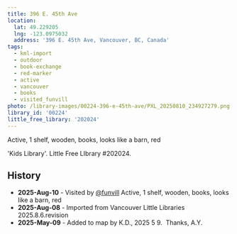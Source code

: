 ```yaml
---
title: 396 E. 45th Ave
location:
  lat: 49.229205
  lng: -123.0975032
  address: '396 E. 45th Ave, Vancouver, BC, Canada'
tags:
  - kml-import
  - outdoor
  - book-exchange
  - red-marker
  - active
  - vancouver
  - books
  - visited_funvill   
photo: /library-images/00224-396-e-45th-ave/PXL_20250810_234927279.png
library_id: '00224'
little_free_library: '202024'
---
```


Active, 1 shelf, wooden, books, looks like a barn, red

'Kids Library'. Little Free LIbrary #202024.

## History

- **2025-Aug-10** - Visited by [@funvill](https://blog.abluestar.com) Active, 1 shelf, wooden, books, looks like a barn, red
- **2025-Aug-08** - Imported from Vancouver Little Libraries 2025.8.6.revision
- **2025-May-09** - Added to map by K.D., 2025 5 9.  Thanks, A.Y.

